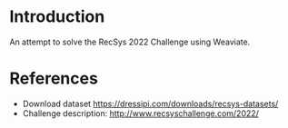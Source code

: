 # Introduction

An attempt to solve the RecSys 2022 Challenge using Weaviate.

# References

* Download dataset https://dressipi.com/downloads/recsys-datasets/
* Challenge description: http://www.recsyschallenge.com/2022/